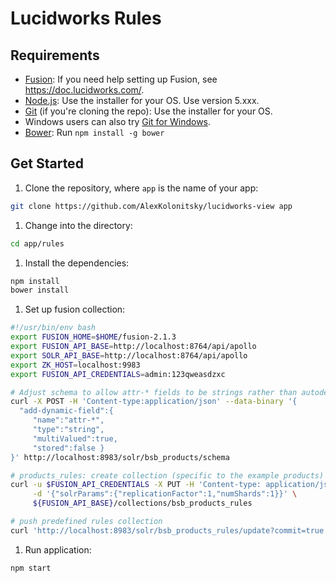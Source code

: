 # Lucidworks Rules
  

## Requirements

- [Fusion](https://doc.lucidworks.com/): If you need help setting up Fusion, see https://doc.lucidworks.com/.
- [Node.js](http://nodejs.org): Use the installer for your OS. Use version 5.xxx.
- [Git](http://git-scm.com/downloads) (if you're cloning the repo): Use the installer for your OS.
- Windows users can also try [Git for Windows](http://git-for-windows.github.io/).
- [Bower](http://bower.io): Run `npm install -g bower`

## Get Started

1. Clone the repository, where `app` is the name of your app:

  ```bash
  git clone https://github.com/AlexKolonitsky/lucidworks-view app
  ```

1. Change into the directory:

  ```bash
  cd app/rules
  ```

1. Install the dependencies:

  ```bash
  npm install
  bower install
  ```

1. Set up fusion collection:

  ```bash
  #!/usr/bin/env bash
  export FUSION_HOME=$HOME/fusion-2.1.3
  export FUSION_API_BASE=http://localhost:8764/api/apollo
  export SOLR_API_BASE=http://localhost:8764/api/apollo
  export ZK_HOST=localhost:9983
  export FUSION_API_CREDENTIALS=admin:123qweasdzxc
  
  # Adjust schema to allow attr-* fields to be strings rather than autodetected
  curl -X POST -H 'Content-type:application/json' --data-binary '{
    "add-dynamic-field":{
       "name":"attr-*",
       "type":"string",
       "multiValued":true,
       "stored":false }
  }' http://localhost:8983/solr/bsb_products/schema
  
  # products_rules: create collection (specific to the example products)
  curl -u $FUSION_API_CREDENTIALS -X PUT -H 'Content-type: application/json' \
       -d '{"solrParams":{"replicationFactor":1,"numShards":1}}' \
       ${FUSION_API_BASE}/collections/bsb_products_rules
  
  # push predefined rules collection 
  curl 'http://localhost:8983/solr/bsb_products_rules/update?commit=true' --data-binary @rules.json -H 'Content-type:application/js'  
  ```
  
  
1. Run application:

  ```bash
  npm start
  ```

